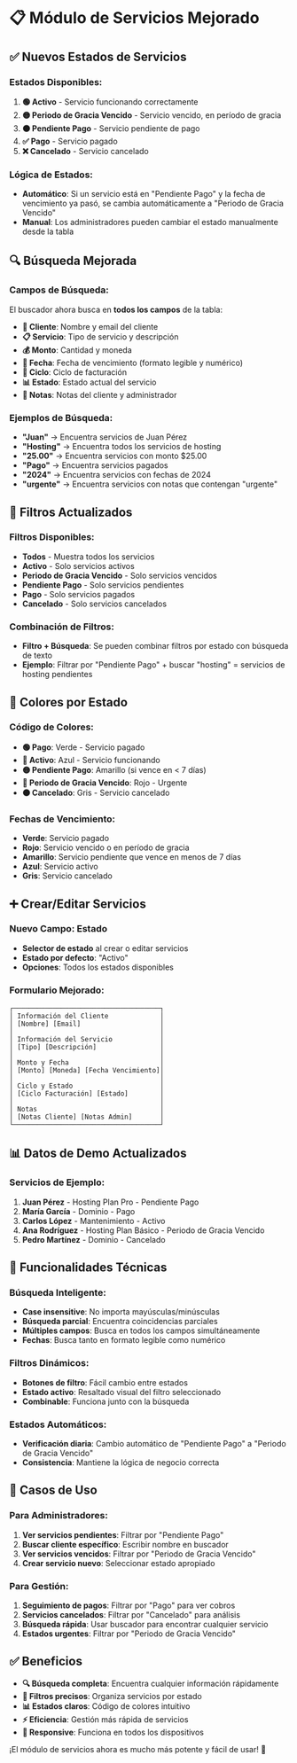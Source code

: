 # 📋 Módulo de Servicios Mejorado

## ✅ **Nuevos Estados de Servicios**

### **Estados Disponibles:**
1. **🟢 Activo** - Servicio funcionando correctamente
2. **🟡 Periodo de Gracia Vencido** - Servicio vencido, en período de gracia
3. **🟠 Pendiente Pago** - Servicio pendiente de pago
4. **✅ Pago** - Servicio pagado
5. **❌ Cancelado** - Servicio cancelado

### **Lógica de Estados:**
- **Automático**: Si un servicio está en "Pendiente Pago" y la fecha de vencimiento ya pasó, se cambia automáticamente a "Periodo de Gracia Vencido"
- **Manual**: Los administradores pueden cambiar el estado manualmente desde la tabla

## 🔍 **Búsqueda Mejorada**

### **Campos de Búsqueda:**
El buscador ahora busca en **todos los campos** de la tabla:

- **👤 Cliente**: Nombre y email del cliente
- **📋 Servicio**: Tipo de servicio y descripción
- **💰 Monto**: Cantidad y moneda
- **📅 Fecha**: Fecha de vencimiento (formato legible y numérico)
- **🔄 Ciclo**: Ciclo de facturación
- **📊 Estado**: Estado actual del servicio
- **📝 Notas**: Notas del cliente y administrador

### **Ejemplos de Búsqueda:**
- **"Juan"** → Encuentra servicios de Juan Pérez
- **"Hosting"** → Encuentra todos los servicios de hosting
- **"25.00"** → Encuentra servicios con monto $25.00
- **"Pago"** → Encuentra servicios pagados
- **"2024"** → Encuentra servicios con fechas de 2024
- **"urgente"** → Encuentra servicios con notas que contengan "urgente"

## 🎯 **Filtros Actualizados**

### **Filtros Disponibles:**
- **Todos** - Muestra todos los servicios
- **Activo** - Solo servicios activos
- **Periodo de Gracia Vencido** - Solo servicios vencidos
- **Pendiente Pago** - Solo servicios pendientes
- **Pago** - Solo servicios pagados
- **Cancelado** - Solo servicios cancelados

### **Combinación de Filtros:**
- **Filtro + Búsqueda**: Se pueden combinar filtros por estado con búsqueda de texto
- **Ejemplo**: Filtrar por "Pendiente Pago" + buscar "hosting" = servicios de hosting pendientes

## 🎨 **Colores por Estado**

### **Código de Colores:**
- **🟢 Pago**: Verde - Servicio pagado
- **🔵 Activo**: Azul - Servicio funcionando
- **🟡 Pendiente Pago**: Amarillo (si vence en < 7 días)
- **🔴 Periodo de Gracia Vencido**: Rojo - Urgente
- **⚫ Cancelado**: Gris - Servicio cancelado

### **Fechas de Vencimiento:**
- **Verde**: Servicio pagado
- **Rojo**: Servicio vencido o en período de gracia
- **Amarillo**: Servicio pendiente que vence en menos de 7 días
- **Azul**: Servicio activo
- **Gris**: Servicio cancelado

## ➕ **Crear/Editar Servicios**

### **Nuevo Campo: Estado**
- **Selector de estado** al crear o editar servicios
- **Estado por defecto**: "Activo"
- **Opciones**: Todos los estados disponibles

### **Formulario Mejorado:**
```
┌─────────────────────────────────────┐
│ Información del Cliente             │
│ [Nombre] [Email]                    │
│                                     │
│ Información del Servicio            │
│ [Tipo] [Descripción]                │
│                                     │
│ Monto y Fecha                       │
│ [Monto] [Moneda] [Fecha Vencimiento]│
│                                     │
│ Ciclo y Estado                      │
│ [Ciclo Facturación] [Estado]        │
│                                     │
│ Notas                               │
│ [Notas Cliente] [Notas Admin]       │
└─────────────────────────────────────┘
```

## 📊 **Datos de Demo Actualizados**

### **Servicios de Ejemplo:**
1. **Juan Pérez** - Hosting Plan Pro - Pendiente Pago
2. **María García** - Dominio - Pago
3. **Carlos López** - Mantenimiento - Activo
4. **Ana Rodríguez** - Hosting Plan Básico - Periodo de Gracia Vencido
5. **Pedro Martínez** - Dominio - Cancelado

## 🔧 **Funcionalidades Técnicas**

### **Búsqueda Inteligente:**
- **Case insensitive**: No importa mayúsculas/minúsculas
- **Búsqueda parcial**: Encuentra coincidencias parciales
- **Múltiples campos**: Busca en todos los campos simultáneamente
- **Fechas**: Busca tanto en formato legible como numérico

### **Filtros Dinámicos:**
- **Botones de filtro**: Fácil cambio entre estados
- **Estado activo**: Resaltado visual del filtro seleccionado
- **Combinable**: Funciona junto con la búsqueda

### **Estados Automáticos:**
- **Verificación diaria**: Cambio automático de "Pendiente Pago" a "Periodo de Gracia Vencido"
- **Consistencia**: Mantiene la lógica de negocio correcta

## 🎯 **Casos de Uso**

### **Para Administradores:**
1. **Ver servicios pendientes**: Filtrar por "Pendiente Pago"
2. **Buscar cliente específico**: Escribir nombre en buscador
3. **Ver servicios vencidos**: Filtrar por "Periodo de Gracia Vencido"
4. **Crear servicio nuevo**: Seleccionar estado apropiado

### **Para Gestión:**
1. **Seguimiento de pagos**: Filtrar por "Pago" para ver cobros
2. **Servicios cancelados**: Filtrar por "Cancelado" para análisis
3. **Búsqueda rápida**: Usar buscador para encontrar cualquier servicio
4. **Estados urgentes**: Filtrar por "Periodo de Gracia Vencido"

## ✅ **Beneficios**

- **🔍 Búsqueda completa**: Encuentra cualquier información rápidamente
- **🎯 Filtros precisos**: Organiza servicios por estado
- **📊 Estados claros**: Código de colores intuitivo
- **⚡ Eficiencia**: Gestión más rápida de servicios
- **📱 Responsive**: Funciona en todos los dispositivos

¡El módulo de servicios ahora es mucho más potente y fácil de usar! 🚀





